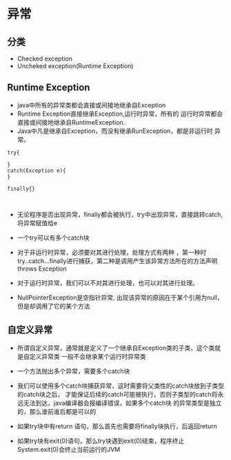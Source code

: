 # 异常

## 分类
- Checked exception
- Uncheked exception(Runtime Exception)

## Runtime Exception

- java中所有的异常类都会直接或间接地继承自Exception
-  Runtime Exception直接继承Exception,运行时异常，所有的
运行时异常都会直接或间接地继承自RuntimeException.
- Java中凡是继承自Exception，而没有继承RunException，都是非运行时
异常。

```text
try{

}
catch(Exception e){
}

finally{}



```
- 无论程序是否出现异常，finally都会被执行，try中出现异常，直接跳转catch,将异常赋值给e
- 一个try可以有多个catch块

- 对于非运行时异常，必须要对其进行处理，处理方式有两种
，第一种时try..catch...finally进行捕获，第二种是调用产生该异常方法所在的方法声明throws Exception

- 对于运行时异常，我们可以不对其进行处理，也可以对其进行处理。

- NullPointerException是空指针异常, 出现该异常的原因在于某个引用为null，但是却调用了它的某个方法


## 自定义异常

- 所谓自定义异常，通常就是定义了一个继承自Exception类的子类，这个类就是自定义异常类
一般不会继承某个运行时异常类

- 一个方法抛出多个异常，需要多个catch块

- 我们可以使用多个catch块捕获异常，这时需要将父类性的catch块放到子类型的catch块之后，
才能保证后续的catch可能被执行，否则子类型的catch将永远无法到达，java编译器会报编译错误，如果多个catch块
的异常类型是独立的，那么谁前谁后都是可以的

- 如果try块中有return 语句，那么首先也需要将finally块执行，后返回return

- 如果try块有exit(0)语句，那么try块遇到exit(0)结束，程序终止
System.exit(0)会终止当前运行的JVM

